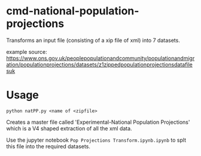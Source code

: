 
# cmd-national-population-projections

Transforms an input file (consisting of a xip file of xml) into 7 datasets.

example source: https://www.ons.gov.uk/peoplepopulationandcommunity/populationandmigration/populationprojections/datasets/z1zippedpopulationprojectionsdatafilesuk


# Usage

`python natPP.py <name of <zipfile>`

Creates a master file called 'Experimental-National Population Projections' which is a V4 shaped extraction of all the xml data.

Use the jupyter notebook `Pop Projections Transform.ipynb.ipynb` to splt this file into the required datasets.

